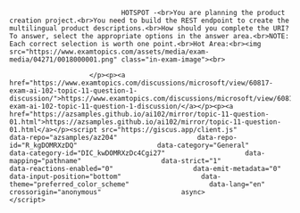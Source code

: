 <p class="card-text">
							
								HOTSPOT -<br>You are planning the product creation project.<br>You need to build the REST endpoint to create the multilingual product descriptions.<br>How should you complete the URI? To answer, select the appropriate options in the answer area.<br>NOTE: Each correct selection is worth one point.<br>Hot Area:<br><img src="https://www.examtopics.com/assets/media/exam-media/04271/0018000001.png" class="in-exam-image"><br>
							
						</p><p><a href="https://www.examtopics.com/discussions/microsoft/view/60817-exam-ai-102-topic-11-question-1-discussion/">https://www.examtopics.com/discussions/microsoft/view/60817-exam-ai-102-topic-11-question-1-discussion/</a></p><p><a href="https://azsamples.github.io/ai102/mirror/topic-11-question-01.html">https://azsamples.github.io/ai102/mirror/topic-11-question-01.html</a></p><script src="https://giscus.app/client.js"                    data-repo="azsamples/az204"                    data-repo-id="R_kgDOMRXzDQ"                    data-category="General"                    data-category-id="DIC_kwDOMRXzDc4Cgi27"                    data-mapping="pathname"                    data-strict="1"                    data-reactions-enabled="0"                    data-emit-metadata="0"                    data-input-position="bottom"                    data-theme="preferred_color_scheme"                    data-lang="en"                    crossorigin="anonymous"                    async>                    </script>